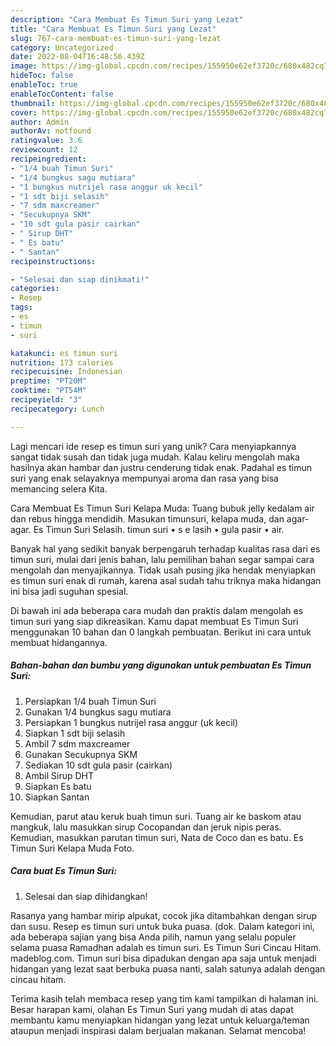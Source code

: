 ```yaml
---
description: "Cara Membuat Es Timun Suri yang Lezat"
title: "Cara Membuat Es Timun Suri yang Lezat"
slug: 767-cara-membuat-es-timun-suri-yang-lezat
category: Uncategorized
date: 2022-08-04T16:48:56.439Z
image: https://img-global.cpcdn.com/recipes/155950e62ef3720c/680x482cq70/es-timun-suri-foto-resep-utama.jpg
hideToc: false
enableToc: true
enableTocContent: false
thumbnail: https://img-global.cpcdn.com/recipes/155950e62ef3720c/680x482cq70/es-timun-suri-foto-resep-utama.jpg
cover: https://img-global.cpcdn.com/recipes/155950e62ef3720c/680x482cq70/es-timun-suri-foto-resep-utama.jpg
author: Admin
authorAv: notfound
ratingvalue: 3.6
reviewcount: 12
recipeingredient:
- "1/4 buah Timun Suri"
- "1/4 bungkus sagu mutiara"
- "1 bungkus nutrijel rasa anggur uk kecil"
- "1 sdt biji selasih"
- "7 sdm maxcreamer"
- "Secukupnya SKM"
- "10 sdt gula pasir cairkan"
- " Sirup DHT"
- " Es batu"
- " Santan"
recipeinstructions:

- "Selesai dan siap dinikmati!"
categories:
- Resep
tags:
- es
- timun
- suri

katakunci: es timun suri 
nutrition: 173 calories
recipecuisine: Indonesian
preptime: "PT20M"
cooktime: "PT54M"
recipeyield: "3"
recipecategory: Lunch

---
```





Lagi mencari ide resep es timun suri yang unik? Cara menyiapkannya sangat tidak susah dan tidak juga mudah. Kalau keliru mengolah maka hasilnya akan hambar dan justru cenderung tidak enak. Padahal es timun suri yang enak selayaknya mempunyai aroma dan rasa yang bisa memancing selera Kita.





Cara Membuat Es Timun Suri Kelapa Muda: Tuang bubuk jelly kedalam air dan rebus hingga mendidih. Masukan timunsuri, kelapa muda, dan agar-agar. Es Timun Suri Selasih. timun suri • s e lasih • gula pasir • air.

Banyak hal yang sedikit banyak berpengaruh terhadap kualitas rasa dari es timun suri, mulai dari jenis bahan, lalu pemilihan bahan segar sampai cara mengolah dan menyajikannya. Tidak usah pusing jika hendak menyiapkan es timun suri enak di rumah, karena asal sudah tahu triknya maka hidangan ini bisa jadi suguhan spesial.






Di bawah ini ada beberapa cara mudah dan praktis dalam mengolah es timun suri yang siap dikreasikan. Kamu dapat membuat Es Timun Suri menggunakan 10 bahan dan 0 langkah pembuatan. Berikut ini cara untuk membuat hidangannya.

<!--inarticleads1-->

##### Bahan-bahan dan bumbu yang digunakan untuk pembuatan Es Timun Suri:

1. Persiapkan 1/4 buah Timun Suri
1. Gunakan 1/4 bungkus sagu mutiara
1. Persiapkan 1 bungkus nutrijel rasa anggur (uk kecil)
1. Siapkan 1 sdt biji selasih
1. Ambil 7 sdm maxcreamer
1. Gunakan Secukupnya SKM
1. Sediakan 10 sdt gula pasir (cairkan)
1. Ambil  Sirup DHT
1. Siapkan  Es batu
1. Siapkan  Santan


Kemudian, parut atau keruk buah timun suri. Tuang air ke baskom atau mangkuk, lalu masukkan sirup Cocopandan dan jeruk nipis peras. Kemudian, masukkan parutan timun suri, Nata de Coco dan es batu. Es Timun Suri Kelapa Muda Foto. 

<!--inarticleads2-->

##### Cara buat Es Timun Suri:


1. Selesai dan siap dihidangkan!

Rasanya yang hambar mirip alpukat, cocok jika ditambahkan dengan sirup dan susu. Resep es timun suri untuk buka puasa. (dok. Dalam kategori ini, ada beberapa sajian yang bisa Anda pilih, namun yang selalu populer selama puasa Ramadhan adalah es timun suri. Es Timun Suri Cincau Hitam. madeblog.com. Timun suri bisa dipadukan dengan apa saja untuk menjadi hidangan yang lezat saat berbuka puasa nanti, salah satunya adalah dengan cincau hitam. 

Terima kasih telah membaca resep yang tim kami tampilkan di halaman ini. Besar harapan kami, olahan Es Timun Suri yang mudah di atas dapat membantu kamu menyiapkan hidangan yang lezat untuk keluarga/teman ataupun menjadi inspirasi dalam berjualan makanan. Selamat mencoba!
